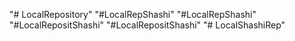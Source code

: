 "# LocalRepository" 
"#LocalRepShashi"
"#LocalRepShashi"
"#LocalRepositShashi"
"#LocalRepositShashi" 
"# LocalShashiRep" 
